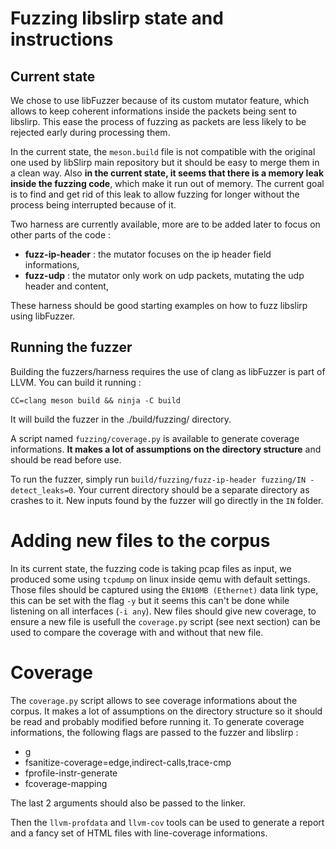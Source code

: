 # Fuzzing libslirp state and instructions

## Current state
We chose to use libFuzzer because of its custom mutator feature, which allows to keep coherent informations inside the packets being sent to libslirp. This ease the process of fuzzing as packets are less likely to be rejected early during processing them.

In the current state, the `meson.build` file is not compatible with the original one used by libSlirp main repository but it should be easy to merge them in a clean way. Also **in the current state, it seems that there is a memory leak inside the fuzzing code**, which make it run out of memory. The current goal is to find and get rid of this leak to allow fuzzing for longer without the process being interrupted because of it.

Two harness are currently available, more are to be added later to focus on other parts of the code :

- **fuzz-ip-header** : the mutator focuses on the ip header field informations,
- **fuzz-udp** : the mutator only work on udp packets, mutating the udp header and content,

These harness should be good starting examples on how to fuzz libslirp using libFuzzer.

## Running the fuzzer

Building the fuzzers/harness requires the use of clang as libFuzzer is part of LLVM.
You can build it running :

`CC=clang meson build && ninja -C build`

It will build the fuzzer in the ./build/fuzzing/ directory.

A script named `fuzzing/coverage.py` is available to generate coverage informations. **It makes a lot of assumptions on the directory structure** and should be read before use.

To run the fuzzer, simply run `build/fuzzing/fuzz-ip-header
fuzzing/IN -detect_leaks=0`.
Your current directory should be a separate directory as crashes to it. New inputs found by the fuzzer will go directly in the `IN` folder.

# Adding new files to the corpus

In its current state, the fuzzing code is taking pcap files as input, we produced some using `tcpdump` on linux inside qemu with default settings.
Those files should be captured using the `EN10MB (Ethernet)` data link type, this can be set with the flag `-y` but it seems this can't be done while listening on all interfaces (`-i any`).
New files should give new coverage, to ensure a new file is usefull the `coverage.py` script (see next section) can be used to compare the coverage with and without that new file.

# Coverage

The `coverage.py` script allows to see coverage informations about the corpus. It makes a lot of assumptions on the directory structure so it should be read and probably modified before running it.
To generate coverage informations, the following flags are passed to the fuzzer and libslirp :

- g
- fsanitize-coverage=edge,indirect-calls,trace-cmp
- fprofile-instr-generate
- fcoverage-mapping

The last 2 arguments should also be passed to the linker.

Then the `llvm-profdata` and `llvm-cov` tools can be used to generate a report and a fancy set of HTML files with line-coverage informations.
